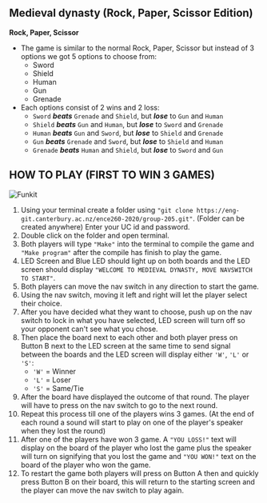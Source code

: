 ## Medieval dynasty (Rock, Paper, Scissor Edition)
**Rock, Paper, Scissor**
- The game is similar to the normal Rock, Paper, Scissor but instead 
of 3 options we got 5 options to choose from:
  - Sword
  - Shield
  - Human
  - Gun
  - Grenade
- Each options consist of 2 wins and 2 loss:
  - `Sword` ***beats*** `Grenade` and `Shield`, but ***lose*** to `Gun` and `Human`
  - `Shield` ***beats*** `Gun` and `Human`, but ***lose*** to `Sword` and `Grenade`
  - `Human` ***beats*** `Gun` and `Sword`, but ***lose*** to `Shield` and `Grenade`
  - `Gun` ***beats*** `Grenade` and `Sword`, but ***lose*** to `Shield` and `Human`
  - `Grenade` ***beats*** `Human` and `Shield`, but ***lose*** to `Sword` and `Gun`

## HOW TO PLAY (FIRST TO WIN 3 GAMES)
![Funkit](C:\Users\GGPC\OneDrive\Desktop\Funkit.jpg)
1.  Using your terminal create a folder using `"git clone https://eng-git.canterbury.ac.nz/ence260-2020/group-205.git"`. (Folder can be created anywhere) Enter your UC id and password.
2.  Double click on the folder and open terminal.
3.  Both players will type `"Make"` into the terminal to compile the game and `"Make program"` after the compile has finish to play the game.
4.  LED Screen and Blue LED should light up on both boards and the LED screen should display `"WELCOME TO MEDIEVAL DYNASTY, MOVE NAVSWITCH TO START"`.
5.  Both players can move the nav switch in any direction to start the game. 
6.  Using the nav switch, moving it left and right will let the player select their choice.
7.  After you have decided what they want to choose, push up on the nav switch to lock in what you have selected, LED screen will turn off so your opponent can't see what you chose.
8.  Then place the board next to each other and both player press on Button B next to the LED screen at the same time to send signal between the boards and the LED screen will display either `'W'`, `'L'` or `'S'`:
    - `'W'` = Winner
    - `'L'` = Loser
    - `'S'` = Same/Tie
9.  After the board have displayed the outcome of that round. The player will have to press on the nav switch to go to the next round.
10. Repeat this process till one of the players wins 3 games. (At the end of each round a sound will start to play on one of the player's speaker when they lost the round)
11. After one of the players have won 3 game. A `"YOU LOSS!"` text will display on the board of the player who lost the game plus the speaker will turn on signifying that you lost the game and `"YOU WON!"` text on the board of the player who won the game.
12. To restart the game both players will press on Button A then and quickly press Button B on their board, this will return to the starting screen and the player can move the nav switch to play again.

